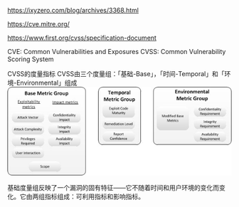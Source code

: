 https://ixyzero.com/blog/archives/3368.html

https://cve.mitre.org/

https://www.first.org/cvss/specification-document

CVE: Common Vulnerabilities and Exposures
CVSS: Common Vulnerability Scoring System

CVSS的度量指标
CVSS由三个度量组：「基础-Base」，「时间-Temporal」和「环境-Environmental」组成
![CVSS的度量指标](cvss-v3-metric-groups.jpg)

基础度量组反映了一个漏洞的固有特征——它不随着时间和用户环境的变化而变化。它由两组指标组成：可利用指标和影响指标。



